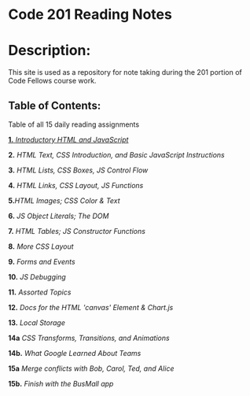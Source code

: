 # Code 201 Reading Notes



# Description:
This site is used as a repository for note taking during the 201 portion of Code Fellows course work.

## Table of Contents:
Table of all 15 daily reading assignments

[**1.** _Introductory HTML and JavaScript_](/Reading_1.md)

**2.** _HTML Text, CSS Introduction, and Basic JavaScript Instructions_ 

**3.** _HTML Lists, CSS Boxes, JS Control Flow_

**4.** _HTML Links, CSS Layout, JS Functions_

**5.**_HTML Images; CSS Color & Text_

**6.** _JS Object Literals; The DOM_

**7.** _HTML Tables; JS Constructor Functions_

**8.** _More CSS Layout_

**9.** _Forms and Events_

**10.** _JS Debugging_

**11.** _Assorted Topics_

**12.** _Docs for the HTML 'canvas' Element & Chart.js_

**13.** _Local Storage_

**14a** _CSS Transforms, Transitions, and Animations_

**14b.** _What Google Learned About Teams_

**15a** _Merge conflicts with Bob, Carol, Ted, and Alice_

**15b.** _Finish with the BusMall app_

